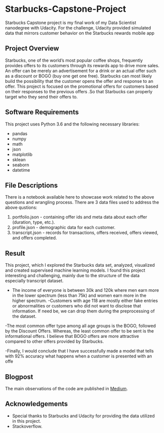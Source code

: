 # Starbucks-Capstone-Project
Starbucks Capstone project is my final work of my Data Scientist nanodegree with Udacity. For the challenge, Udacity provided simulated data that mirrors customer behavior on the Starbucks rewards mobile app

## Project Overview
Starbucks, one of the world’s most popular coffee shops, frequently provides offers to its customers through its rewards app to drive more sales. An offer can be merely an advertisement for a drink or an actual offer such as a discount or BOGO (buy one get one free).  Starbucks can most likely build the possibility that the customer opens the offer and response to an offer. This project is focused on the promotional offers for customers based on their responses to the previous offers .So that Starbucks can properly target who they send their offers to.

## Software Requirements
This project uses Python 3.6 and the following necessary libraries:
-	pandas
-	numpy
-	math
-	json
-	matplotlib
-	sklean
-	seaborn
- datetime

## File Descriptions
There is a notebook available here to showcase work related to the above questions and wrangling process. There are 3 data files used to address the above qustions:
1.	portfolio.json - containing offer ids and meta data about each offer (duration, type, etc.).
2.	profile.json - demographic data for each customer.
3.	transcript.json - records for transactions, offers received, offers viewed, and offers completed.


## Result
This project, which I explored the Starbucks data set, analyzed, visualized and created supervised machine learning models. I found this project interesting and challenging, mainly due to the structure of the data especially transcript dataset.

- The income of everyone is between 30k and 120k where men earn more in the lower spectrum (less than 75k) and women earn more in the higher spectrum.
-Customers with age 118 are mostly either fake entries or abnormalities or customers who did not want to disclose that information. If need be, we can drop them during the preprocessing of the dataset.

-The most common offer type among all age groups is the BOGO, followed by the Discount Offers. Whereas, the least common offer to be sent is the informational offers. I believe that BOGO offers are more attractive compared to other offers provided by Starbucks.

-Finally, I would conclude that I have successfully made a model that tells with 92% accuracy what happens when a customer is presented with an offe

## Blogpost
The main observations of the code are published in [Medium](https://anniemathewlog.medium.com/forecasting-of-starbucks-promotional-deals-f10798e5da75).


## Acknowledgements

- Special thanks to Starbucks and Udacity for providing the data utilized in this project.
- Stackoverflow.

